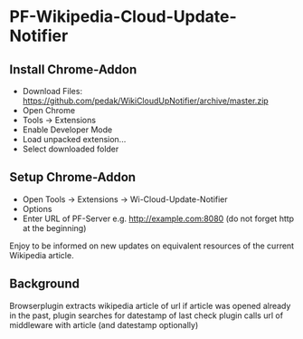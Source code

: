 PF-Wikipedia-Cloud-Update-Notifier
===================================

Install Chrome-Addon
--------
- Download Files: https://github.com/pedak/WikiCloudUpNotifier/archive/master.zip
- Open Chrome
- Tools -> Extensions
- Enable Developer Mode
- Load unpacked extension...
- Select downloaded folder


Setup Chrome-Addon
--------
- Open Tools -> Extensions -> Wi-Cloud-Update-Notifier
- Options
- Enter URL of PF-Server e.g. http://example.com:8080 (do not forget http at the beginning)


Enjoy to be informed on new updates on equivalent resources of the current Wikipedia article.

Background
----------
Browserplugin extracts wikipedia article of url
if article was opened already in the past, plugin searches for datestamp of last check
plugin calls url of middleware with article (and datestamp optionally)

